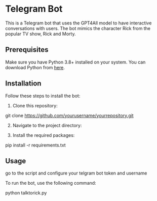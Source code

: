 # Telegram Bot

This is a Telegram bot that uses the GPT4All model to have interactive conversations with users. The bot mimics the character Rick from the popular TV show, Rick and Morty.

## Prerequisites

Make sure you have Python 3.8+ installed on your system. You can download Python from [here](https://www.python.org/downloads/).

## Installation

Follow these steps to install the bot:

1. Clone this repository:

git clone https://github.com/yourusername/yourrepository.git

2. Navigate to the project directory:

3. Install the required packages:

pip install -r requirements.txt

## Usage

go to the script and configure your telgram bot token and username

To run the bot, use the following command:

python talktorick.py

